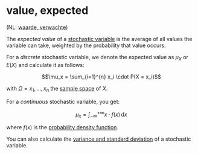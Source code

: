 # value, expected

(NL: [waarde, verwachte](../nl/waarde-verwachte.md))

The *expected value* of a [stochastic variable](variable-random.md) is the average of all values the variable can take, weighted by the probability that value occurs.

For a *discrete* stochastic variable, we denote the expected value as $\mu_X$ or $E(X)$ and calculate it as follows:

$$\mu_x = \sum_{i=1}^{n} x_i \cdot P(X = x_i)$$

with $\Omega = {x_1, \ldots, x_n}$ the [sample space](probability.md#universe-sample-space) of $X$.

For a *continuous* stochastic variable, you get:

$$\mu_x = \int_{-\infty}^{+\infty} x \cdot f(x) \, \mathrm{d}x$$

where $f(x)$ is the [probability density function](probability-distribution.md#probability-density-function).

You can also calculate the [variance and standard deviation](variance.md#variance-and-standard-deviation-of-a-discrete-stochastic-variable) of a stochastic variable.
